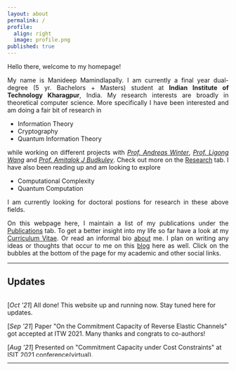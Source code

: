 ```yaml
---
layout: about
permalink: /
profile:
  align: right
  image: profile.png
published: true
---
```


<style>
  body {text-align: justify}
</style>
Hello there, welcome to my homepage!

My name is Manideep Mamindlapally. I am currently a final year dual-degree (5 yr. Bachelors + Masters) student at **Indian Institute of Technology Kharagpur**, India. My research interests are broadly in theoretical computer science. More specifically I have been interested and am doing a fair bit of research in
-	Information Theory
-	Cryptography
-	Quantum Information Theory

while working on different projects with [_Prof. Andreas Winter_](https://www.icrea.cat/Web/ScientificStaff/andreas-winter-556), [_Prof. Ligong Wang_](https://perso-etis.ensea.fr/ligong.wang/) and [_Prof. Amitalok J Budkuley_](http://www.facweb.iitkgp.ac.in/~amitalok/index.html). Check out more on the [Research](research) tab. I have also been reading up and am looking to explore
- Computational Complexity
- Quantum Computation

I am currently looking for doctoral postions for research in these above fields.

On this webpage here, I maintain a list of my publications under the [Publications](publications) tab. To get a better insight into my life so far have a look at my [Curriculum Vitae](CV). Or read an informal bio [about](about) me. I plan on writing any ideas or thoughts that occur to me on this [blog](blog) here as well. Click on the bubbles at the bottom of the page for my academic and other social links.

---

## Updates
<div class="updates" style="height: 10em; overflow-y: scroll; text-align: left">

[<i>Oct '21</i>] All done! This website up and running now. Stay tuned here for updates. <br/>

[<i>Sep '21</i>] Paper "On the Commitment Capacity of Reverse Elastic Channels" got accepted at ITW 2021. Many thanks and congrats to co-authors! <br/>

[<i>Aug '21</i>] Presented on "Commitment Capacity under Cost Constraints" at ISIT 2021 conference(virtual). <br/>

[<i>Aug '21</i>] Presented a poster with Anuj on "Role of Costs in Commitment over Noisy Channels" at NASIT 2021 Workshop. Great experience! <br/>

[<i>May '21</i>] A paper on "Commitment over Compound Binary Symmetric Channels" got accepted for NCC 2021 conference. Many thanks and congrats to co-authors! <br/>

[<i>Apr '21</i>] My first research paper got accepted! Work on "Commitment Capacity under Cost Constraints" to be published at ISIT 2021 conference. Many thanks and congrats to Amitalok sir and other co-authors! <br/>
</div> 

---